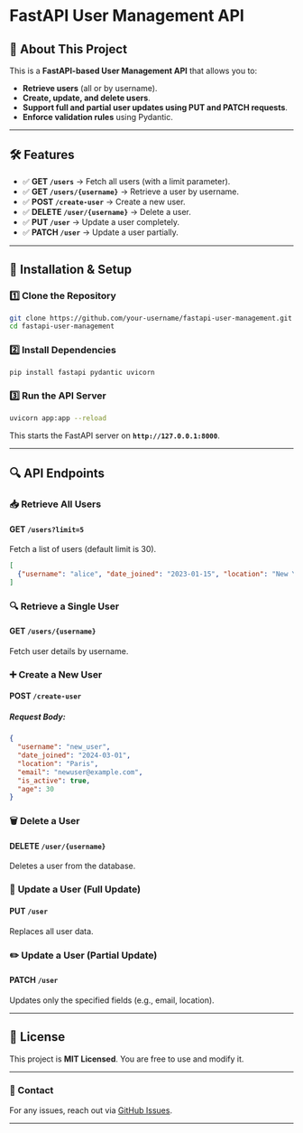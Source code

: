 # FastAPI User Management API

## 🚀 About This Project
This is a **FastAPI-based User Management API** that allows you to:
- **Retrieve users** (all or by username).
- **Create, update, and delete users**.
- **Support full and partial user updates using PUT and PATCH requests**.
- **Enforce validation rules** using Pydantic.

---

## 🛠️ Features
- ✅ **GET `/users`** → Fetch all users (with a limit parameter).
- ✅ **GET `/users/{username}`** → Retrieve a user by username.
- ✅ **POST `/create-user`** → Create a new user.
- ✅ **DELETE `/user/{username}`** → Delete a user.
- ✅ **PUT `/user`** → Update a user completely.
- ✅ **PATCH `/user`** → Update a user partially.

---

## 📌 Installation & Setup

### 1️⃣ **Clone the Repository**
```sh
git clone https://github.com/your-username/fastapi-user-management.git
cd fastapi-user-management
```

### 2️⃣ **Install Dependencies**
```sh
pip install fastapi pydantic uvicorn
```

### 3️⃣ **Run the API Server**
```sh
uvicorn app:app --reload
```

This starts the FastAPI server on **`http://127.0.0.1:8000`**.

---

## 🔍 API Endpoints

### 📥 **Retrieve All Users**
#### **GET** `/users?limit=5`
Fetch a list of users (default limit is 30).

```json
[
  {"username": "alice", "date_joined": "2023-01-15", "location": "New York", "email": "alice@example.com", "is_active": true, "age": 22}
]
```

### 🔍 **Retrieve a Single User**
#### **GET** `/users/{username}`
Fetch user details by username.

### ➕ **Create a New User**
#### **POST** `/create-user`
##### **Request Body:**
```json
{
  "username": "new_user",
  "date_joined": "2024-03-01",
  "location": "Paris",
  "email": "newuser@example.com",
  "is_active": true,
  "age": 30
}
```

### 🗑️ **Delete a User**
#### **DELETE** `/user/{username}`
Deletes a user from the database.

### 🔄 **Update a User (Full Update)**
#### **PUT** `/user`
Replaces all user data.

### ✏️ **Update a User (Partial Update)**
#### **PATCH** `/user`
Updates only the specified fields (e.g., email, location).

---

## 📜 License
This project is **MIT Licensed**. You are free to use and modify it.

---

### 📧 Contact
For any issues, reach out via [GitHub Issues](https://github.com/your-username/fastapi-user-management/issues).

---
